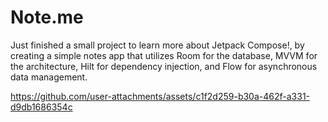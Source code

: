 # Note.me
Just finished a small project to learn more about Jetpack Compose!, by creating a simple notes app that utilizes Room for the database, MVVM for the architecture, Hilt for dependency injection, and Flow for asynchronous data management.

https://github.com/user-attachments/assets/c1f2d259-b30a-462f-a331-d9db1686354c

